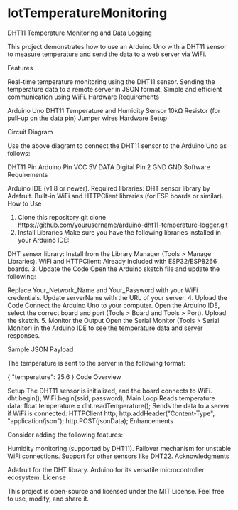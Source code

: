 # IotTemperatureMonitoring

DHT11 Temperature Monitoring and Data Logging

This project demonstrates how to use an Arduino Uno with a DHT11 sensor to measure temperature and send the data to a web server via WiFi.

Features

Real-time temperature monitoring using the DHT11 sensor.
Sending the temperature data to a remote server in JSON format.
Simple and efficient communication using WiFi.
Hardware Requirements

Arduino Uno
DHT11 Temperature and Humidity Sensor
10kΩ Resistor (for pull-up on the data pin)
Jumper wires
Hardware Setup

Circuit Diagram

Use the above diagram to connect the DHT11 sensor to the Arduino Uno as follows:

DHT11 Pin	Arduino Pin
VCC	5V
DATA	Digital Pin 2
GND	GND
Software Requirements

Arduino IDE (v1.8 or newer).
Required libraries:
DHT sensor library by Adafruit.
Built-in WiFi and HTTPClient libraries (for ESP boards or similar).
How to Use

1. Clone this repository
git clone https://github.com/yourusername/arduino-dht11-temperature-logger.git
2. Install Libraries
Make sure you have the following libraries installed in your Arduino IDE:

DHT sensor library: Install from the Library Manager (Tools > Manage Libraries).
WiFi and HTTPClient: Already included with ESP32/ESP8266 boards.
3. Update the Code
Open the Arduino sketch file and update the following:

Replace Your_Network_Name and Your_Password with your WiFi credentials.
Update serverName with the URL of your server.
4. Upload the Code
Connect the Arduino Uno to your computer.
Open the Arduino IDE, select the correct board and port (Tools > Board and Tools > Port).
Upload the sketch.
5. Monitor the Output
Open the Serial Monitor (Tools > Serial Monitor) in the Arduino IDE to see the temperature data and server responses.

Sample JSON Payload

The temperature is sent to the server in the following format:

{
  "temperature": 25.6
}
Code Overview

Setup
The DHT11 sensor is initialized, and the board connects to WiFi.
dht.begin();
WiFi.begin(ssid, password);
Main Loop
Reads temperature data:
float temperature = dht.readTemperature();
Sends the data to a server if WiFi is connected:
HTTPClient http;
http.addHeader("Content-Type", "application/json");
http.POST(jsonData);
Enhancements

Consider adding the following features:

Humidity monitoring (supported by DHT11).
Failover mechanism for unstable WiFi connections.
Support for other sensors like DHT22.
Acknowledgments

Adafruit for the DHT library.
Arduino for its versatile microcontroller ecosystem.
License

This project is open-source and licensed under the MIT License. Feel free to use, modify, and share it.
